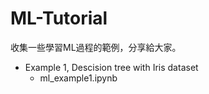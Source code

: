# ML-Tutorial

收集一些學習ML過程的範例，分享給大家。

- Example 1, Descision tree with Iris dataset
    - ml_example1.ipynb